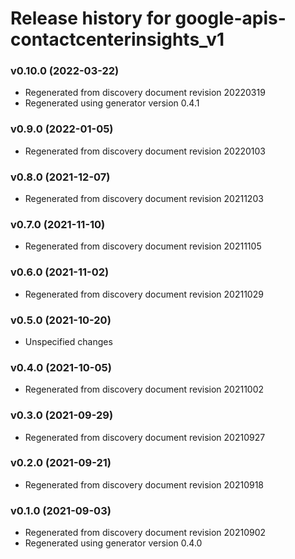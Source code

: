 # Release history for google-apis-contactcenterinsights_v1

### v0.10.0 (2022-03-22)

* Regenerated from discovery document revision 20220319
* Regenerated using generator version 0.4.1

### v0.9.0 (2022-01-05)

* Regenerated from discovery document revision 20220103

### v0.8.0 (2021-12-07)

* Regenerated from discovery document revision 20211203

### v0.7.0 (2021-11-10)

* Regenerated from discovery document revision 20211105

### v0.6.0 (2021-11-02)

* Regenerated from discovery document revision 20211029

### v0.5.0 (2021-10-20)

* Unspecified changes

### v0.4.0 (2021-10-05)

* Regenerated from discovery document revision 20211002

### v0.3.0 (2021-09-29)

* Regenerated from discovery document revision 20210927

### v0.2.0 (2021-09-21)

* Regenerated from discovery document revision 20210918

### v0.1.0 (2021-09-03)

* Regenerated from discovery document revision 20210902
* Regenerated using generator version 0.4.0

